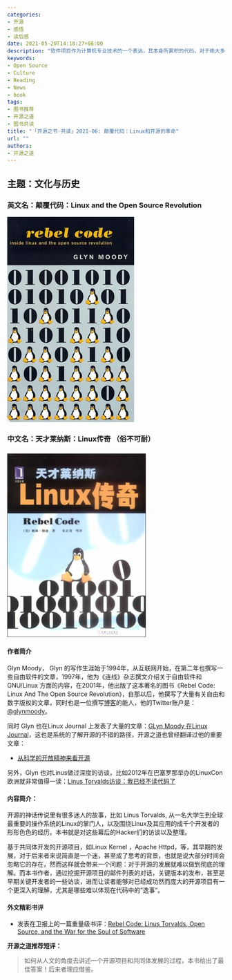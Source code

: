 ```yaml
---
categories:
- 开源
- 感悟
- 读后感
date: 2021-05-20T14:18:27+08:00
description: "软件项目作为计算机专业技术的一个表达，其本身所累积的代码，对于绝大多数人来说，理解起来几乎是无比困难的，然而，围绕这个项目所发生的工程师们的故事却是可以引起人们的共鸣的，也就是开源共同体的人文的一面。而这也是开源项目之所以在工程上取得成功的重要原因，本书乃其中之典范也。"
keywords:
- Open Source
- Culture
- Reading
- News
- book
tags:
- 图书推荐
- 开源之道
- 图书共读
title: "「开源之书·共读」2021-06: 颠覆代码：Linux和开源的革命"
url: ""
authors:
- 开源之道
---
```


## 主题：文化与历史

### 英文名：颠覆代码：Linux and the Open Source Revolution

![](../../images/rebel-code-english-book-face.jpeg)

### 中文名：天才莱纳斯：Linux传奇 （俗不可耐）

### 

![](../../images/rebel-code-book-face.jpeg)

#### 作者简介

Glyn Moody， Glyn 的写作生涯始于1994年，从互联网开始，在第二年也撰写一些自由软件的文章，1997年，他为《连线》杂志撰文介绍关于自由软件和 GNU/Linux 方面的内容，在2001年，他出版了这本著名的图书《Rebel Code: Linux And The Open Source Revolution》，自那以后，他撰写了大量有关自由和数字版权的文章，同时也是一位撰写[博客](http://opendotdotdot.blogspot.com/)的能人，他的Twitter账户是：[@glynmoody](http://twitter.com/glynmoody)。

同时 Glyn 也在Linux Journal 上发表了大量的文章：[GLyn Moody 在Linux Journal](https://www.linuxjournal.com/users/glyn-moody)，这也是系统的了解开源的不错的路径，开源之道也曾经翻译过他的重要文章：

* [从科学的开放精神来看开源](posts/opensource_culture/open-science-means-open-source-or-least-it-should)

另外，Glyn 也对Linus做过深度的访谈，比如2012年在巴塞罗那举办的LinuxCon欧洲就非常值得一读：[Linus Torvalds访谈：我已经不读代码了](https://www.ituring.com.cn/article/17054)

#### 内容简介：

开源的神话传说里有很多迷人的故事，比如 Linus Torvalds, 从一名大学生到全球最重要的操作系统的Linux的掌门人，以及围绕Linux及其应用的成千个开发者的形形色色的经历。本书就是对这些幕后的Hacker们的访谈以及整理。

基于共同体开发的开源项目，如Linux Kernel ，Apache Httpd，等，其早期的发展，对于后来者来说简直是一个迷，甚至成了思考的背景，也就是说大部分时间会忽略它的存在，然而这样就会带来一个问题：对于开源的发展就难以做到彻底的理解。而本书作者，通过挖掘开源项目的邮件列表的对话，关键版本的发布，甚至是早期关键开发者的一些访谈，进而让读者能够对已经成功然而庞大的开源项目有一个更深入的理解，尤其是哪些难以体现在代码中的”逸事“。

#### 外文精彩书评

* 发表在卫报上的一篇重量级书评：[Rebel Code: Linus Torvalds, Open Source, and the War for the Soul of Software](https://www.theguardian.com/books/firstchapters/story/0,6761,471281,00.html)

**开源之道推荐短评：**

> 如何从人文的角度去讲述一个开源项目和共同体发展的过程，本书给出了最佳答案！后来者理应借鉴。

